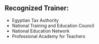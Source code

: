 ## Recognized Trainer:
- Egyptian Tax Authority
- National Training and Education Council
- National Education Network
- Professional Academy for Teachers